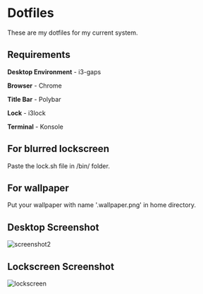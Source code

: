# Dotfiles
These are my dotfiles for my current system.

## Requirements
**Desktop Environment** - i3-gaps

**Browser** - Chrome

**Title Bar** - Polybar

**Lock** - i3lock

**Terminal** - Konsole

## For blurred lockscreen
Paste the lock.sh file in /bin/ folder.

## For wallpaper
Put your wallpaper with name '.wallpaper.png' in home directory.

## Desktop Screenshot
![screenshot2](https://user-images.githubusercontent.com/34307370/78637670-7a5e1580-78c8-11ea-9277-2e344f0ff4ed.png)

## Lockscreen Screenshot
![lockscreen](https://user-images.githubusercontent.com/34307370/78638498-01f85400-78ca-11ea-9fcb-1971de4acc43.png)

